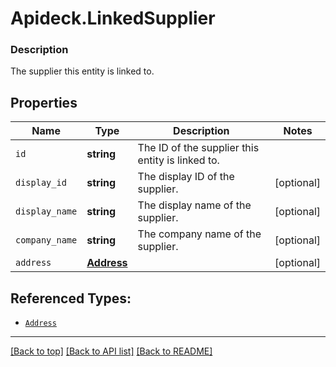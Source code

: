 # Apideck.LinkedSupplier

### Description

The supplier this entity is linked to.

## Properties
Name | Type | Description | Notes
------------ | ------------- | ------------- | -------------
`id` | **string** | The ID of the supplier this entity is linked to. | 
`display_id` | **string** | The display ID of the supplier. | [optional] 
`display_name` | **string** | The display name of the supplier. | [optional] 
`company_name` | **string** | The company name of the supplier. | [optional] 
`address` | [**Address**](Address.md) |  | [optional] 





## Referenced Types:




* [`Address`](Address.md)

---

[[Back to top]](#) [[Back to API list]](../../../../README.md#documentation-for-api-endpoints) [[Back to README]](../../../../README.md)


